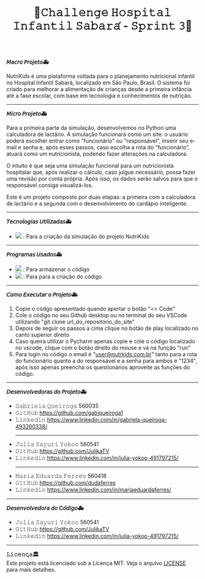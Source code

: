 <h1 align="center">🏥𝙲𝚑𝚊𝚕𝚕𝚎𝚗𝚐𝚎 𝙷𝚘𝚜𝚙𝚒𝚝𝚊𝚕 𝙸𝚗𝚏𝚊𝚗𝚝𝚒𝚕 𝚂𝚊𝚋𝚊𝚛𝚊́ - 𝚂𝚙𝚛𝚒𝚗𝚝 𝟹🏥</h1>

<br>
<br>

**𝘔𝘢𝘤𝘳𝘰 𝘗𝘳𝘰𝘫𝘦𝘵𝘰🚑**  

NutriKids é uma plataforma voltada para o planejamento nutricional infantil no Hospital Infantil Sabará, localizado em São Paulo, Brasil. O sistema foi criado para melhorar a alimentação de crianças desde a primeira infância até a fase escolar, com base em tecnologia e conhecimentos de nutrição.

<hr>

**𝘔𝘪𝘤𝘳𝘰 𝘗𝘳𝘰𝘫𝘦𝘵𝘰🚑**  

Para a primeira parte da simulação, desenvolvemos no Python uma calculadora de lactário. A simulação funcionará como um site: o usuário poderá escolher entrar como "funcionário" ou "responsável", inserir seu e-mail e senha e, após esses passos, caso escolha a rota do "funcionário", atuará como um nutricionista, podendo fazer alterações na calculadora.

O intuito é que seja uma simulação funcional para um nutricionista hospitalar que, após realizar o cálculo, caso julgue necessário, possa fazer uma revisão por conta própria. Após isso, os dados serão salvos para que o responsável consiga visualizá-los.

Este é um projeto composto por duas etapas: a primeira com a calculadora de lactário e a segunda com o desenvolvimento do cardápio inteligente.

<hr>

**𝘛𝘦𝘤𝘯𝘰𝘭𝘰𝘨𝘪𝘢𝘴 𝘜𝘵𝘪𝘭𝘪𝘻𝘢𝘥𝘢𝘴🚑**  

- <img src="https://skillicons.dev/icons?i=python" />  : Para a criação da simulação do projeto NutriKids
  
<hr>

**𝘗𝘳𝘰𝘨𝘳𝘢𝘮𝘢𝘴 𝘜𝘴𝘢𝘥𝘰𝘴🚑**  

- <img src="https://skillicons.dev/icons?i=vscode" />  : Para armazenar o código
- <img src="https://skillicons.dev/icons?i=pycharm" />  : Para para a criação do código 
  
<hr>

**𝘊𝘰𝘮𝘰 𝘌𝘹𝘦𝘤𝘶𝘵𝘢𝘳 𝘰 𝘗𝘳𝘰𝘫𝘦𝘵𝘰🚑**  

1. Copie o códgo apresentado quando apertar o botão "<> Code"
2. Cole o código no seu Github desktop ou no terminal do seu VSCode utilizando "git clone url_do_repositório_do_site"
3. Depois de seguir os passos a cima clique no botão de play localizado no canto superior direito
4. Caso queira utilizar o Pycharm apenas copie e cole o código localizado no vscode, clique com o botão direito do mouse e vá na função "run"
5. Para login no código o email é "user@nutrkids.com.br" tanto para a rota do funcionário quanto a do responsável e a senha para ambos é "1234", após isso apenas preencha os questionários aproveite as funções do código. 

<hr>

**𝘋𝘦𝘴𝘦𝘯𝘷𝘰𝘭𝘷𝘦𝘥𝘰𝘳𝘢𝘴 𝘥𝘰 𝘗𝘳𝘰𝘫𝘦𝘵𝘰🚑**

- 𝙶𝚊𝚋𝚛𝚒𝚎𝚕𝚊 𝚀𝚞𝚎𝚒𝚛𝚘𝚐𝚊      560035
- 𝙶𝚒𝚝𝙷𝚞𝚋    https://github.com/gabiqueiroga1
- 𝙻𝚒𝚗𝚔𝚎𝚍𝚒𝚗   https://www.linkedin.com/in/gabriela-queiroga-493260338/
  <hr>
- 𝙹𝚞𝚕𝚒𝚊 𝚂𝚊𝚢𝚞𝚛𝚒 𝚈𝚘𝚔𝚘𝚘    560541
- 𝙶𝚒𝚝𝙷𝚞𝚋    https://github.com/JulikaTV
- 𝙻𝚒𝚗𝚔𝚎𝚍𝚒𝚗   https://www.linkedin.com/in/julia-yokoo-491797215/
  <hr>
- 𝙼𝚊𝚛𝚒𝚊 𝙴𝚍𝚞𝚊𝚛𝚍𝚊 𝙵𝚎𝚛𝚛𝚎́𝚜   560418
- 𝙶𝚒𝚝𝙷𝚞𝚋    https://github.com/dudaferres
- 𝙻𝚒𝚗𝚔𝚎𝚍𝚒𝚗   https://www.linkedin.com/in/mariaeduardaferres/
  
<hr>

**𝘋𝘦𝘴𝘦𝘯𝘷𝘰𝘭𝘷𝘦𝘥𝘰𝘳𝘢 𝘥𝘰 C𝘰́𝘥𝘪𝘨𝘰🚑**

- 𝙹𝚞𝚕𝚒𝚊 𝚂𝚊𝚢𝚞𝚛𝚒 𝚈𝚘𝚔𝚘𝚘    560541
- 𝙶𝚒𝚝𝙷𝚞𝚋    https://github.com/JulikaTV
- 𝙻𝚒𝚗𝚔𝚎𝚍𝚒𝚗   https://www.linkedin.com/in/julia-yokoo-491797215/

<hr>

**𝙻𝚒𝚌𝚎𝚗𝚌̧𝚊🏛️**  
Este projeto está licenciado sob a Licença MIT. Veja o arquivo [LICENSE](./LICENSE) para mais detalhes.
